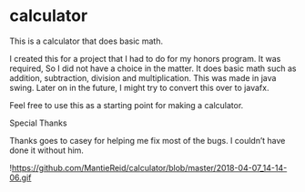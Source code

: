 # calculator


This is a calculator that does basic math. 

I created this for a project that I had to do for my honors program. It was required, So I did not have a choice in the matter. 
It does basic math such as addition, subtraction, division and multiplication.  This was made in java swing. Later on in the future, I might try to convert this over to javafx. 

Feel free to use this as a starting point for making a calculator. 

Special Thanks 

Thanks goes to casey for helping me fix most of the bugs.  I couldn’t have done it without him. 

!https://github.com/MantieReid/calculator/blob/master/2018-04-07_14-14-06.gif
